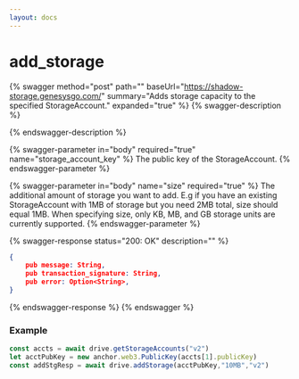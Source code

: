 ```yaml
---
layout: docs
---
```


# add\_storage <span class="iconify" data-icon="Post" data-inline="false"></span>

{% swagger method="post" path="" baseUrl="https://shadow-storage.genesysgo.com/" summary="Adds storage capacity to the specified StorageAccount." expanded="true" %}
{% swagger-description %}

{% endswagger-description %}

{% swagger-parameter in="body" required="true" name="storage_account_key" %}
The public key of the StorageAccount.
{% endswagger-parameter %}

{% swagger-parameter in="body" name="size" required="true" %}
The additional amount of storage you want to add. E.g if you have an existing StorageAccount with 1MB of storage but you need 2MB total, size should equal 1MB. When specifying size, only KB, MB, and GB storage units are currently supported.
{% endswagger-parameter %}

{% swagger-response status="200: OK" description="" %}
```json
{
    pub message: String,
    pub transaction_signature: String,
    pub error: Option<String>,
}
```
{% endswagger-response %}
{% endswagger %}

### Example

```javascript
const accts = await drive.getStorageAccounts("v2")
let acctPubKey = new anchor.web3.PublicKey(accts[1].publicKey)
const addStgResp = await drive.addStorage(acctPubKey,"10MB","v2")
```
